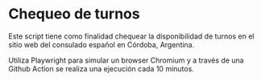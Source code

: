 # Chequeo de turnos

Este script tiene como finalidad chequear la disponibilidad de turnos en el sitio web del consulado español en Córdoba, Argentina.

Utiliza Playwright para simular un browser Chromium y a través de una Github Action se realiza una ejecución cada 10 minutos.
